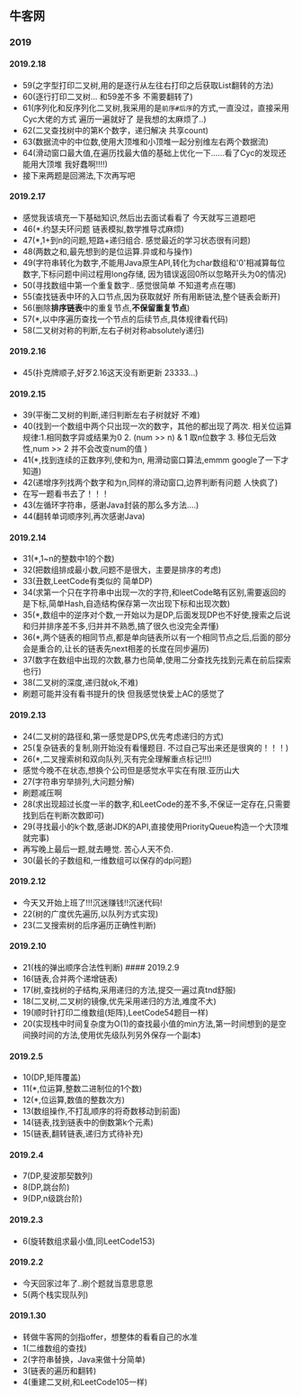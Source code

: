 ## 牛客网
### 2019
####
#### 2019.2.18
- 59(之字型打印二叉树,用的是逐行从左往右打印之后获取List翻转的方法)
- 60(逐行打印二叉树... 和59差不多 不需要翻转了)
- 61(序列化和反序列化二叉树,我采用的是`前序#后序`的方式,一直没过，直接采用Cyc大佬的方式 遍历一遍就好了 是我想的太麻烦了..)
- 62(二叉查找树中的第K个数字，递归解决 共享count)
- 63(数据流中的中位数,使用大顶堆和小顶堆一起分别维左右两个数据流)
- 64(滑动窗口最大值,在遍历找最大值的基础上优化一下......看了Cyc的发现还能用大顶堆 我好蠢啊!!!!)
- 接下来两题是回溯法,下次再写吧
####  2019.2.17
- 感觉我该填充一下基础知识,然后出去面试看看了 今天就写三道题吧
- 46(*.约瑟夫环问题 链表模拟,数学推导忒麻烦)
- 47(*,1+到n的问题,短路+递归组合.  感觉最近的学习状态很有问题)
- 48(两数之和,最先想到的是位运算.异或和与操作)
- 49(字符串转化为数字,不能用Java原生API,转化为char数组和'0'相减算每位数字,下标问题中间过程用long存储,
因为错误返回0所以忽略开头为0的情况)
- 50(寻找数组中第一个重复数字.. 感觉很简单 不知道考点在哪)
- 55(查找链表中环的入口节点,因为获取就好 所有用断链法,整个链表会断开)
- 56(删除**排序链表**中的重复节点,**不保留重复节点**)
- 57(*,以中序遍历查找一个节点的后续节点,具体规律看代码)
- 58(二叉树对称的判断,左右子树对称absolutely递归)
#### 2019.2.16
- 45(扑克牌顺子,好歹2.16这天没有断更新 23333...)
#### 2019.2.15
- 39(平衡二叉树的判断,递归判断左右子树就好 不难)
- 40(找到一个数组中两个只出现一次的数字，其他的都出现了两次.
 相关位运算规律:1.相同数字异或结果为0 2. (num >> n) & 1 取n位数字 3. 移位无后效性,num >> 2 并不会改变num的值 )
- 41(*,找到连续的正数序列,使和为n,  用滑动窗口算法,emmm google了一下才知道)
- 42(递增序列找两个数字和为n,同样的滑动窗口,边界判断有问题 人快疯了)
- 在写一题看书去了！！！
- 43(左循环字符串，感谢Java封装的那么多方法....)
- 44(翻转单词顺序列,再次感谢Java)
#### 2019.2.14
- 31(*,1~n的整数中1的个数)
- 32(把数组排成最小数,问题不是很大，主要是排序的考虑)
- 33(丑数,LeetCode有类似的 简单DP)
- 34(求第一个只在字符串中出现一次的字符,和leetCode略有区别,需要返回的是下标,简单Hash,自造结构保存第一次出现下标和出现次数)
- 35(*,数组中的逆序对个数,一开始以为是DP,后面发现DP也不好使,搜索之后说和归并排序差不多,归并并不熟悉,搞了很久也没完全弄懂)
- 36(*,两个链表的相同节点,都是单向链表所以有一个相同节点之后,后面的部分会是重合的,让长的链表先next相差的长度在同步遍历)
- 37(数字在数组中出现的次数,暴力也简单,使用二分查找先找到元素在前后探索也行)
- 38(二叉树的深度,递归就ok,不难)
- 刷题可能并没有看书提升的快 但我感觉快爱上AC的感觉了
#### 2019.2.13
- 24(二叉树的路径和,第一感觉是DPS,优先考虑递归的方式)
- 25(复杂链表的复制,刚开始没有看懂题目. 不过自己写出来还是很爽的！！！)
- 26(*,二叉搜索树和双向队列,灭有完全理解重点标记!!!)
- 感觉今晚不在状态,想换个公司但是感觉水平实在有限.亚历山大
- 27(字符串穷举排列,大问题分解)
- 刷题减压啊
- 28(求出现超过长度一半的数字,和LeetCode的差不多,不保证一定存在,只需要找到后在判断次数即可)
- 29(寻找最小的k个数,感谢JDK的API,直接使用PriorityQueue构造一个大顶堆就完事)
- 再写晚上最后一题,就去睡觉. 苦心人天不负.
- 30(最长的子数组和,一维数组可以保存的dp问题)
#### 2019.2.12
- 今天又开始上班了!!!沉迷赚钱!!沉迷代码!
- 22(树的广度优先遍历,以队列方式实现)
- 23(二叉搜索树的后序遍历正确性判断)
#### 2019.2.10
- 21(栈的弹出顺序合法性判断) #### 2019.2.9
- 16(链表,合并两个递增链表)
- 17(树,查找树的子结构,采用递归的方法,提交一遍过真tnd舒服)
- 18(二叉树,二叉树的镜像,优先采用递归的方法,难度不大)
- 19(顺时针打印二维数组(矩阵),LeetCode54题目一样)
- 20(实现栈中时间复杂度为O(1)的查找最小值的min方法,第一时间想到的是空间换时间的方法,使用优先级队列另外保存一个副本)
#### 2019.2.5
- 10(DP,矩阵覆盖)
- 11(*,位运算,整数二进制位的1个数)
- 12(*,位运算,数值的整数次方)
- 13(数组操作,不打乱顺序的将奇数移动到前面)
- 14(链表,找到链表中的倒数第k个元素)
- 15(链表,翻转链表,递归方式待补充)
#### 2019.2.4
- 7(DP,斐波那契数列)
- 8(DP,跳台阶)
- 9(DP,n级跳台阶)
#### 2019.2.3
- 6(旋转数组求最小值,同LeetCode153)
#### 2019.2.2
- 今天回家过年了..刷个题就当意思意思
- 5(两个栈实现队列)
#### 2019.1.30
- 转做牛客网的剑指offer，想整体的看看自己的水准
- 1(二维数组的查找)
- 2(字符串替换，Java来做十分简单)
- 3(链表的遍历和翻转)
- 4(重建二叉树,和LeetCode105一样)